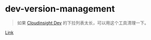 # dev-version-management
> 如果 [Cloudinsight Dev](https://github.com/cloudinsight/dev-chrome-extension) 的下拉列表太长，可以用这个工具清理一下。

[Link](https://cloudinsight.github.io/dev-version-management/)
